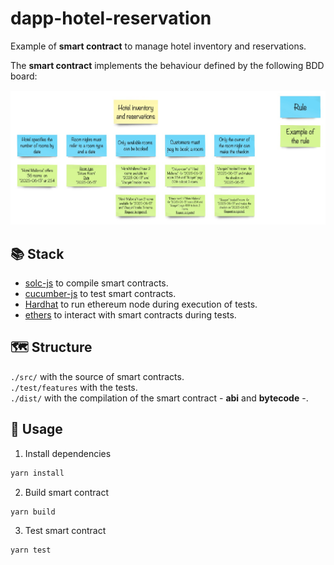 # dapp-hotel-reservation
Example of __smart contract__ to manage hotel inventory and reservations.

The __smart contract__ implements the behaviour defined by the following BDD board:

![](./test/BDD_hotel%20reservations.jpg)

## 📚 Stack
- [solc-js](https://github.com/ethereum/solc-js) to compile smart contracts.
- [cucumber-js](https://github.com/cucumber/cucumber-js) to test smart contracts.
- [Hardhat](https://github.com/NomicFoundation/hardhat) to run ethereum node during execution of tests.
- [ethers](https://github.com/ethers-io/ethers.js) to interact with smart contracts during tests.

## 🗺️ Structure
`./src/` with the source of smart contracts.  
`./test/features` with the tests.  
`./dist/` with the compilation of the smart contract - __abi__ and __bytecode__ -.
## 🚀 Usage

1. Install dependencies
```bash
yarn install
```

2. Build smart contract
```bash
yarn build
```

3. Test smart contract
```bash
yarn test
```

